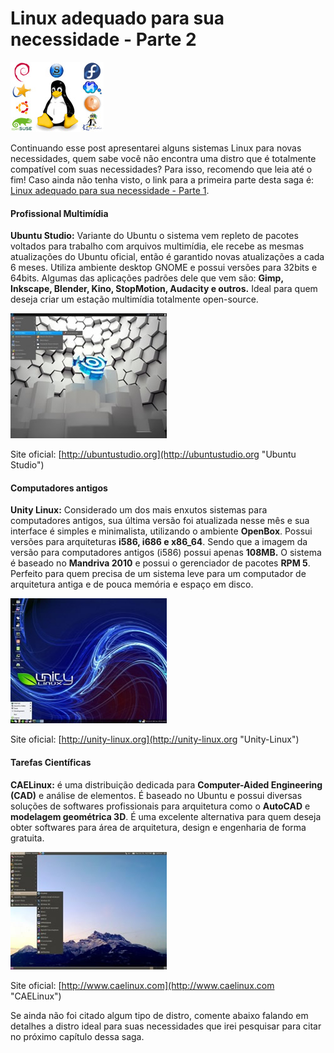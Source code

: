 # Linux adequado para sua necessidade - Parte 2

![Distribuições Linux](../images/distros-linux.jpg)

Continuando esse post apresentarei alguns sistemas Linux para novas necessidades, quem sabe você não encontra uma distro que é totalmente compatível com suas necessidades? Para isso, recomendo que leia até o fim! Caso ainda não tenha visto, o link para a primeira parte desta saga é: [Linux adequado para sua necessidade - Parte 1](../linux-adequado-para-sua-necessidade-parte-1 "Linux adequado para sua necessidade - Parte 1").

#### Profissional Multimídia

**Ubuntu Studio:** Variante do Ubuntu o sistema vem repleto de pacotes voltados para trabalho com arquivos multimídia, ele recebe as mesmas atualizações do Ubuntu oficial, então é garantido novas atualizações a cada 6 meses. Utiliza ambiente desktop GNOME e possui versões para 32bits e 64bits. Algumas das aplicações padrões dele que vem são: **Gimp, Inkscape, Blender, Kino, StopMotion, Audacity e outros.** Ideal para quem deseja criar um estação multimídia totalmente open-source.

[![UbuntuStudio](../images/distro-ubuntustudio-small.jpg)](../images/distro-ubuntustudio.jpg)

Site oficial: [http://ubuntustudio.org](http://ubuntustudio.org "Ubuntu Studio")

#### Computadores antigos

**Unity Linux:** Considerado um dos mais enxutos sistemas para computadores antigos, sua última versão foi atualizada nesse mês e sua interface é simples e minimalista, utilizando o ambiente **OpenBox**. Possui versões para arquiteturas **i586, i686 e x86_64**. Sendo que a imagem da versão para computadores antigos (i586) possui apenas **108MB.** O sistema é baseado no **Mandriva 2010** e possui o gerenciador de pacotes **RPM 5**. Perfeito para quem precisa de um sistema leve para um computador de arquitetura antiga e de pouca memória e espaço em disco.

[![Unity Linux](../images/distro-unitylinux-small.jpg)](../images/distro-unitylinux.jpg)

Site oficial: [http://unity-linux.org](http://unity-linux.org "Unity-Linux")

#### Tarefas Científicas

**CAELinux:** é uma distribuição dedicada para **Computer-Aided Engineering (CAD)** e análise de elementos. É baseado no Ubuntu e possui diversas soluções de softwares profissionais para arquitetura como o **AutoCAD** e **modelagem geométrica 3D**. É uma excelente alternativa para quem deseja obter softwares para área de arquitetura, design e engenharia de forma gratuita.

[![CAELinux](../images/distro-caelinux-small.jpg)](../images/distro-caelinux.jpg)

Site oficial: [http://www.caelinux.com](http://www.caelinux.com "CAELinux")

Se ainda não foi citado algum tipo de distro, comente abaixo falando em detalhes a distro ideal para suas necessidades que irei pesquisar para citar no próximo capítulo dessa saga.